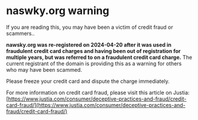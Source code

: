 # naswky.org warning


If you are reading this, you may have been a victim of credit fraud or scammers..

**nawsky.org was re-registered on 2024-04-20 after it was used in fraudulent credit card charges and having been out of registration for multiple years, but was referred to on a fraudulent credit card charge.** The current registrant of the domain is providing this as a warning for others who may have been scammed.

Please freeze your credit card and dispute the charge immediately.

For more information on credit card fraud, please visit this article on Justia:
[https://www.justia.com/consumer/deceptive-practices-and-fraud/credit-card-fraud/](https://www.justia.com/consumer/deceptive-practices-and-fraud/credit-card-fraud/)

